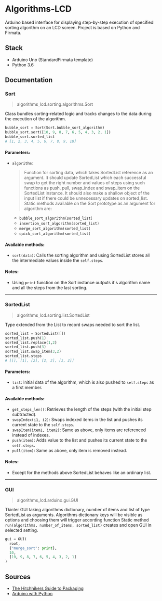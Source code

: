 # Algorithms-LCD
Arduino based interface for displaying step-by-step execution of specified sorting algorithm on an LCD screen. Project is based on Python and Firmata.

## Stack
- Arduino Uno (StandardFirmata template)
- Python 3.6

## Documentation
### Sort
> algorithms_lcd.sorting.algorithms.Sort

Class bundles sorting-related logic and tracks changes to the data during the execution of the algorithm. 

```python
bubble_sort = Sort(Sort.bubble_sort_algorithm)
bubble_sort.sort([10, 9, 8, 7, 6, 5, 4, 3, 2, 1])
bubble_sort.sorted_list
# [1, 2, 3, 4, 5, 6, 7, 8, 9, 10]
```

#### Parameters:
- `algorithm`:
    > Function for sorting data, which takes SortedList reference as an argument.
    > It should update SortedList which each successful swap to get the right number and values of steps
    > using such functions as push, pull, swap_index and swap_item on the SortedList instance.
    > It should also make a shallow object of the input list if there could be unnecessary updates on sorted_list.
    > Static methods available on the Sort prototype as an argument for algorithm are:
    - `bubble_sort_algorithm(sorted_list)`
    - `insertion_sort_algorithm(sorted_list)`
    - `merge_sort_algorithm(sorted_list)`
    - `quick_sort_algorithm(sorted_list)`

#### Available methods:
- `sort(data)`:
  Calls the sorting algorithm and using SortedList stores all the intermediate values inside the `self.steps`.

#### Notes:
- Using `print` function on the Sort instance outputs it's algorithm name and all the steps from the last sorting.

---

### SortedList
> algorithms_lcd.sorting.list.SortedList

Type extended from the List to record swaps needed to sort the list.

```python
sorted_list = SortedList([])
sorted_list.push(1)
sorted_list.replace(1,2)
sorted_list.push(3)
sorted_list.swap_item(3,2)
sorted_list.steps
# [[], [1], [2], [2, 3], [3, 2]]
```

#### Parameters:
- `list`:
  Initial data of the algorithm, which is also pushed to `self.steps` as a first member.

#### Available methods:
- `get_steps_len()`:
    Retrieves the length of the steps (with the initial step subtracted).
- `swapIndex(i1, i2)`:
    Swaps indexed items in the list and pushes its current state to the `self.steps`.
- `swapItem(item1, item2)`:
    Same as above, only items are referenced instead of indexes.
- `push(item)`: 
    Adds value to the list and pushes its current state to the `self.steps`.
- `pull(item)`: 
    Same as above, only item is removed instead.

#### Notes:
- Except for the methods above SortedList behaves like an ordinary list.

---

### GUI
> algorithms_lcd.arduino.gui.GUI

Tkinter GUI taking algorithms dictionary, number of items and list of type SortedList as arguments. 
Algorithms dictionary keys will be visible as options and choosing them will trigger according function
Static method `run(algorithms, number_of_items, sorted_list)` creates and open GUI in selected setting.

```python
gui = GUI(
  root, 
  {"merge_sort": print}, 
  10, 
  [10, 9, 8, 7, 6, 5, 4, 3, 2, 1]
)
```

## Sources
- [The Hitchhikers Guide to Packaging](https://the-hitchhikers-guide-to-packaging.readthedocs.io/en/latest/quickstart.html)
- [Arduino with Python](https://realpython.com/arduino-python/#arduino-software)
